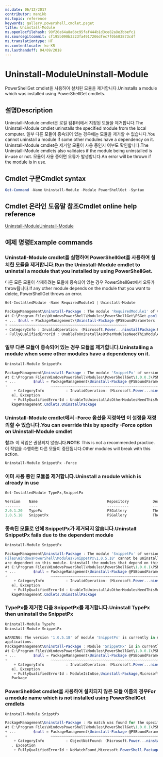 ```yaml
---
ms.date: 06/12/2017
contributor: manikb
ms.topic: reference
keywords: gallery,powershell,cmdlet,psget
title: Uninstall-Module
ms.openlocfilehash: 90f26e64a8a6bc95faf444b1d3ce82a8e3bbefc1
ms.sourcegitcommit: cf195b090b3223fa4917206dfec7f0b603873cdf
ms.translationtype: HT
ms.contentlocale: ko-KR
ms.lasthandoff: 04/09/2018
---
```

# <a name="uninstall-module"></a><span data-ttu-id="cb97e-103">Uninstall-Module</span><span class="sxs-lookup"><span data-stu-id="cb97e-103">Uninstall-Module</span></span>

<span data-ttu-id="cb97e-104">PowerShellGet cmdlet을 사용하여 설치된 모듈을 제거합니다.</span><span class="sxs-lookup"><span data-stu-id="cb97e-104">Uninstalls a module which was installed using PowerShellGet cmdlets.</span></span>

## <a name="description"></a><span data-ttu-id="cb97e-105">설명</span><span class="sxs-lookup"><span data-stu-id="cb97e-105">Description</span></span>

<span data-ttu-id="cb97e-106">Uninstall-Module cmdlet은 로컬 컴퓨터에서 지정된 모듈을 제거합니다.</span><span class="sxs-lookup"><span data-stu-id="cb97e-106">The Uninstall-Module cmdlet uninstalls the specified module from the local computer.</span></span>
<span data-ttu-id="cb97e-107">일부 다른 모듈이 종속되어 있는 경우에는 모듈을 제거할 수 없습니다.</span><span class="sxs-lookup"><span data-stu-id="cb97e-107">You cannot uninstall a module if some other modules have a dependency on it.</span></span>
<span data-ttu-id="cb97e-108">Uninstall-Module cmdlet은 제거할 모듈이 사용 중인지 여부도 확인합니다.</span><span class="sxs-lookup"><span data-stu-id="cb97e-108">The Uninstall-Module cmdlets also validates if the module being uninstalled is in-use or not.</span></span> <span data-ttu-id="cb97e-109">모듈이 사용 중이면 오류가 발생합니다.</span><span class="sxs-lookup"><span data-stu-id="cb97e-109">An error will be thrown if the module is in use.</span></span>

## <a name="cmdlet-syntax"></a><span data-ttu-id="cb97e-110">Cmdlet 구문</span><span class="sxs-lookup"><span data-stu-id="cb97e-110">Cmdlet syntax</span></span>
```powershell
Get-Command -Name Uninstall-Module -Module PowerShellGet -Syntax
```

## <a name="cmdlet-online-help-reference"></a><span data-ttu-id="cb97e-111">Cmdlet 온라인 도움말 참조</span><span class="sxs-lookup"><span data-stu-id="cb97e-111">Cmdlet online help reference</span></span>

[<span data-ttu-id="cb97e-112">Uninstall-Module</span><span class="sxs-lookup"><span data-stu-id="cb97e-112">Uninstall-Module</span></span>](http://go.microsoft.com/fwlink/?LinkId=526864)


## <a name="example-commands"></a><span data-ttu-id="cb97e-113">예제 명령</span><span class="sxs-lookup"><span data-stu-id="cb97e-113">Example commands</span></span>

###  <a name="run-the-uninstall-module-cmdlet-to-uninstall-a-module-that-you-installed-by-using-powershellget"></a><span data-ttu-id="cb97e-114">Uninstall-Module cmdlet을 실행하여 PowerShellGet을 사용하여 설치한 모듈을 제거합니다.</span><span class="sxs-lookup"><span data-stu-id="cb97e-114">Run the Uninstall-Module cmdlet to uninstall a module that you installed by using PowerShellGet.</span></span>
<span data-ttu-id="cb97e-115">다른 모든 모듈이 삭제하려는 모듈에 종속되어 있는 경우 PowerShellGet에서 오류가 throw됩니다.</span><span class="sxs-lookup"><span data-stu-id="cb97e-115">If any other module depends on the module that you want to delete, PowerShellGet throws an error.</span></span>
```powershell
Get-InstalledModule -Name RequiredModule1 | Uninstall-Module

PackageManagement\Uninstall-Package : The module 'RequiredModule1' of version '2.5' in module base folder 'C:\Program Files\WindowsPowerShell\Modules\RequiredModule1\2.5' cannot be uninstalled, because one or more other modules 'ModuleWithDependencies2' are dependent on this module. Uninstall the modules that depend on this module before uninstalling module 'RequiredModule1'.
At C:\Program Files\WindowsPowerShell\Modules\PowerShellGet\PSGet.psm1:1303 char:25
+ ... $null = PackageManagement\\Uninstall-Package @PSBoundParameters
+ ~~~~~~~~~~~~~~~~~~~~~~~~~~~~~~~~~~~~~~~~~~~~~~~~~~~~~~
+ CategoryInfo : InvalidOperation: (Microsoft.Power...ninstallPackage:UninstallPackage) [Uninstall-Package], Exception
+ FullyQualifiedErrorId : UnableToUninstallAsOtherModulesNeedThisModule,Uninstall-Package,Microsoft.PowerShell.PackageManagement.Cmdlets.UninstallPackage
```

### <a name="uninstalling-a-module-when-some-other-modules-have-a-dependency-on-it"></a><span data-ttu-id="cb97e-116">일부 다른 모듈이 종속되어 있는 경우 모듈을 제거합니다.</span><span class="sxs-lookup"><span data-stu-id="cb97e-116">Uninstalling a module when some other modules have a dependency on it.</span></span>

```powershell
Uninstall-Module SnippetPx

PackageManagement\Uninstall-Package : The module 'SnippetPx' of version '1.0.5.18' in module base folder 'C:\ProgramFiles\WindowsPowerShell\Modules\SnippetPx\1.0.5.18' cannot be uninstalled, because one or more other modules 'TypePx' are dependent on this module. Uninstall the modules that depend on this module before uninstalling module 'SnippetPx'.
At C:\Program Files\WindowsPowerShell\Modules\PowerShellGet\1.0.0.3\PSModule.psm1:1803 char:21
+ ...        $null = PackageManagement\Uninstall-Package @PSBoundParameters
+                    ~~~~~~~~~~~~~~~~~~~~~~~~~~~~~~~~~~~~~~~~~~~~~~~~~~~~~~
    + CategoryInfo          : InvalidOperation: (Microsoft.Power...ninstallPackage:UninstallPackage) [Uninstall-Packag
   e], Exception
    + FullyQualifiedErrorId : UnableToUninstallAsOtherModulesNeedThisModule,Uninstall-Package,Microsoft.PowerShell.Pac
   kageManagement.Cmdlets.UninstallPackage
```

### <a name="you-can-override-this-by-specify--force-option-on-uninstall-module-cmdlet"></a><span data-ttu-id="cb97e-117">Uninstall-Module cmdlet에서 -Force 옵션을 지정하면 이 설정을 재정의할 수 있습니다.</span><span class="sxs-lookup"><span data-stu-id="cb97e-117">You can override this by specify -Force option on Uninstall-Module cmdlet</span></span>
<span data-ttu-id="cb97e-118">**참고:** 이 작업은 권장되지 않습니다.</span><span class="sxs-lookup"><span data-stu-id="cb97e-118">**NOTE:** This is not a recommended practice.</span></span> <span data-ttu-id="cb97e-119">이 작업을 수행하면 다른 모듈이 중단됩니다.</span><span class="sxs-lookup"><span data-stu-id="cb97e-119">Other modules will break with this action.</span></span>

```powershell
Uninstall-Module SnippetPx -Force
```

### <a name="uninstall-a-module-which-is-already-in-use"></a><span data-ttu-id="cb97e-120">이미 사용 중인 모듈을 제거합니다.</span><span class="sxs-lookup"><span data-stu-id="cb97e-120">Uninstall a module which is already in use</span></span>

```powershell
Get-InstalledModule TypePx,SnippetPx

Version    Name                                Repository           Description
-------    ----                                ----------           -----------
2.0.1.20   TypePx                              PSGallery            The TypePx module adds properties and methods to...
1.0.5.18   SnippetPx                           PSGallery            The SnippetPx module enhances the snippet experi...
```

### <a name="uninstall-snippetpx-fails-due-to-the-dependent-module"></a><span data-ttu-id="cb97e-121">종속된 모듈로 인해 SnippetPx가 제거되지 않습니다.</span><span class="sxs-lookup"><span data-stu-id="cb97e-121">Uninstall SnippetPx fails due to the dependent module</span></span>

```powershell
Uninstall-Module SnippetPx

PackageManagement\Uninstall-Package : The module 'SnippetPx' of version '1.0.5.18' in module base folder 'C:\Program
Files\WindowsPowerShell\Modules\SnippetPx\1.0.5.18' cannot be uninstalled, because one or more other modules 'TypePx'
are dependent on this module. Uninstall the modules that depend on this module before uninstalling module 'SnippetPx'.
At C:\Program Files\WindowsPowerShell\Modules\PowerShellGet\1.0.0.1\PSModule.psm1:1914 char:21
+ ...        $null = PackageManagement\Uninstall-Package @PSBoundParameters
+                    ~~~~~~~~~~~~~~~~~~~~~~~~~~~~~~~~~~~~~~~~~~~~~~~~~~~~~~
    + CategoryInfo          : InvalidOperation: (Microsoft.Power...ninstallPackage:UninstallPackage) [Uninstall-Packag
   e], Exception
    + FullyQualifiedErrorId : UnableToUninstallAsOtherModulesNeedThisModule,Uninstall-Package,Microsoft.PowerShell.Pac
   kageManagement.Cmdlets.UninstallPackage
```

### <a name="uninstall-typepx-then-uninstall-the-snippetpx"></a><span data-ttu-id="cb97e-122">TypePx를 제거한 다음 SnippetPx를 제거합니다.</span><span class="sxs-lookup"><span data-stu-id="cb97e-122">Uninstall TypePx then uninstall the SnippetPx</span></span>

```powershell
Uninstall-Module TypePx
Uninstall-Module SnippetPx

WARNING: The version '1.0.5.18' of module 'SnippetPx' is currently in use. Retry the operation after closing the
applications.
PackageManagement\Uninstall-Package : Module 'SnippetPx' is in currently in use.
At C:\Program Files\WindowsPowerShell\Modules\PowerShellGet\1.0.0.1\PSModule.psm1:1914 char:21
+ ...        $null = PackageManagement\Uninstall-Package @PSBoundParameters
+                    ~~~~~~~~~~~~~~~~~~~~~~~~~~~~~~~~~~~~~~~~~~~~~~~~~~~~~~
    + CategoryInfo          : InvalidOperation: (Microsoft.Power...ninstallPackage:UninstallPackage) [Uninstall-Packag
   e], Exception
    + FullyQualifiedErrorId : ModuleIsInUse,Uninstall-Package,Microsoft.PowerShell.PackageManagement.Cmdlets.Uninstall
   Package
```


### <a name="for-a-module-name-which-is-not-installed-using-powershellget-cmdlets"></a><span data-ttu-id="cb97e-123">PowerShellGet cmdlet을 사용하여 설치되지 않은 모듈 이름의 경우</span><span class="sxs-lookup"><span data-stu-id="cb97e-123">For a module name which is not installed using PowerShellGet cmdlets</span></span>

```powershell
Uninstall-Module SnipptPx

PackageManagement\Uninstall-Package : No match was found for the specified search criteria and module names 'SnipptPx'.
At C:\Program Files\WindowsPowerShell\Modules\PowerShellGet\1.0.0.1\PSModule.psm1:1914 char:21
+ ...        $null = PackageManagement\Uninstall-Package @PSBoundParameters
+                    ~~~~~~~~~~~~~~~~~~~~~~~~~~~~~~~~~~~~~~~~~~~~~~~~~~~~~~
    + CategoryInfo          : ObjectNotFound: (Microsoft.Power...ninstallPackage:UninstallPackage) [Uninstall-Package]
   , Exception
    + FullyQualifiedErrorId : NoMatchFound,Microsoft.PowerShell.PackageManagement.Cmdlets.UninstallPackage
```